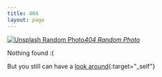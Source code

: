 ```yaml
---
title: 404
layout: page
---
```


<!-- Format your 404 page -->
<!-- 404页的格式，一般情况下，你不需要修改这里的内容。 -->

<a href='' target="_self"><img src="https://source.unsplash.com/random" alt="Unsplash Random Photo"><em>404 Random Photo</em></a>

Nothing found :(

But you still can have a [look around](/index.html){:target="_self"}